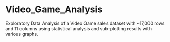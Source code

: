 # Video_Game_Analysis
Exploratory Data Analysis of a Video Game sales dataset with ~17,000 rows and 11 columns using statistical analysis and sub-plotting results with various graphs.
